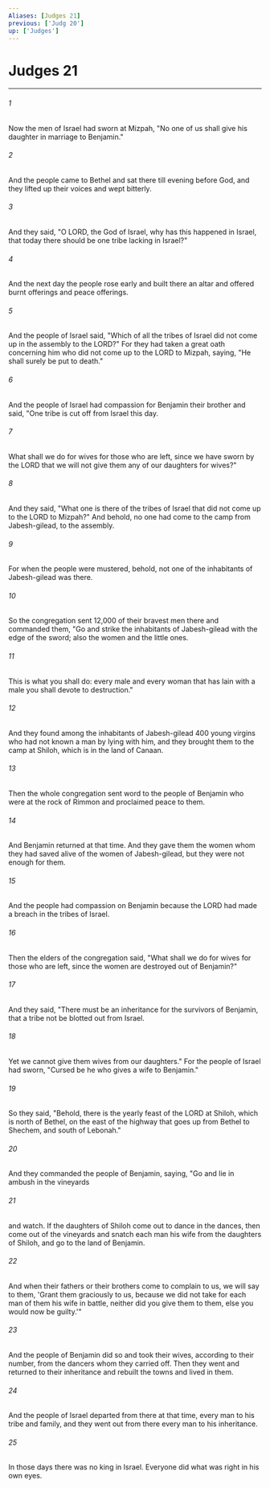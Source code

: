 ```yaml
---
Aliases: [Judges 21]
previous: ['Judg 20']
up: ['Judges']
---
```

# Judges 21

***

 

###### 1 
Now the men of Israel had sworn at Mizpah, "No one of us shall give his daughter in marriage to Benjamin." 
 

###### 2 
And the people came to Bethel and sat there till evening before God, and they lifted up their voices and wept bitterly. 
 

###### 3 
And they said, "O LORD, the God of Israel, why has this happened in Israel, that today there should be one tribe lacking in Israel?" 
 

###### 4 
And the next day the people rose early and built there an altar and offered burnt offerings and peace offerings. 
 

###### 5 
And the people of Israel said, "Which of all the tribes of Israel did not come up in the assembly to the LORD?" For they had taken a great oath concerning him who did not come up to the LORD to Mizpah, saying, "He shall surely be put to death." 
 

###### 6 
And the people of Israel had compassion for Benjamin their brother and said, "One tribe is cut off from Israel this day. 
 

###### 7 
What shall we do for wives for those who are left, since we have sworn by the LORD that we will not give them any of our daughters for wives?"
 
 

###### 8 
And they said, "What one is there of the tribes of Israel that did not come up to the LORD to Mizpah?" And behold, no one had come to the camp from Jabesh-gilead, to the assembly. 
 

###### 9 
For when the people were mustered, behold, not one of the inhabitants of Jabesh-gilead was there. 
 

###### 10 
So the congregation sent 12,000 of their bravest men there and commanded them, "Go and strike the inhabitants of Jabesh-gilead with the edge of the sword; also the women and the little ones. 
 

###### 11 
This is what you shall do: every male and every woman that has lain with a male you shall devote to destruction." 
 

###### 12 
And they found among the inhabitants of Jabesh-gilead 400 young virgins who had not known a man by lying with him, and they brought them to the camp at Shiloh, which is in the land of Canaan.
 
 

###### 13 
Then the whole congregation sent word to the people of Benjamin who were at the rock of Rimmon and proclaimed peace to them. 
 

###### 14 
And Benjamin returned at that time. And they gave them the women whom they had saved alive of the women of Jabesh-gilead, but they were not enough for them. 
 

###### 15 
And the people had compassion on Benjamin because the LORD had made a breach in the tribes of Israel.
 
 

###### 16 
Then the elders of the congregation said, "What shall we do for wives for those who are left, since the women are destroyed out of Benjamin?" 
 

###### 17 
And they said, "There must be an inheritance for the survivors of Benjamin, that a tribe not be blotted out from Israel. 
 

###### 18 
Yet we cannot give them wives from our daughters." For the people of Israel had sworn, "Cursed be he who gives a wife to Benjamin." 
 

###### 19 
So they said, "Behold, there is the yearly feast of the LORD at Shiloh, which is north of Bethel, on the east of the highway that goes up from Bethel to Shechem, and south of Lebonah." 
 

###### 20 
And they commanded the people of Benjamin, saying, "Go and lie in ambush in the vineyards 
 

###### 21 
and watch. If the daughters of Shiloh come out to dance in the dances, then come out of the vineyards and snatch each man his wife from the daughters of Shiloh, and go to the land of Benjamin. 
 

###### 22 
And when their fathers or their brothers come to complain to us, we will say to them, 'Grant them graciously to us, because we did not take for each man of them his wife in battle, neither did you give them to them, else you would now be guilty.'" 
 

###### 23 
And the people of Benjamin did so and took their wives, according to their number, from the dancers whom they carried off. Then they went and returned to their inheritance and rebuilt the towns and lived in them. 
 

###### 24 
And the people of Israel departed from there at that time, every man to his tribe and family, and they went out from there every man to his inheritance.
 
 

###### 25 
In those days there was no king in Israel. Everyone did what was right in his own eyes.
 

